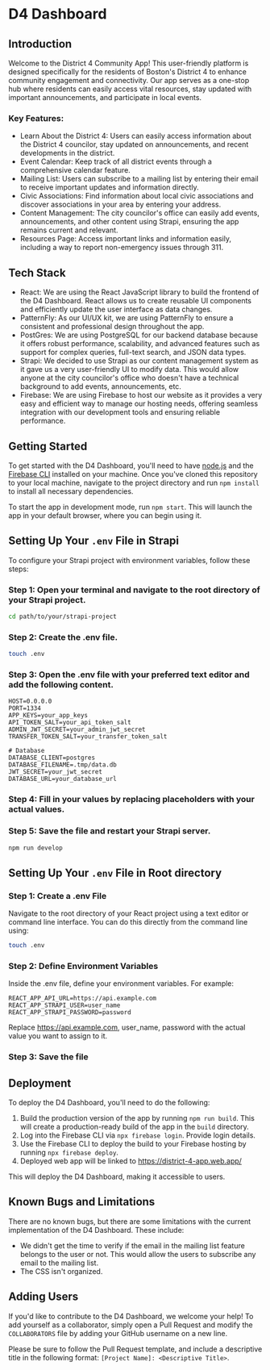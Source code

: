 # D4 Dashboard
## Introduction
Welcome to the District 4 Community App! This user-friendly platform is designed specifically for the residents of Boston's District 4 to enhance community engagement and connectivity. Our app serves as a one-stop hub where residents can easily access vital resources, stay updated with important announcements, and participate in local events.

### Key Features:
- Learn About the District 4: Users can easily access information about the District 4 councilor, stay updated on announcements, and recent developments in the district.
- Event Calendar: Keep track of all district events through a comprehensive calendar feature.
- Mailing List: Users can subscribe to a mailing list by entering their email to receive important updates and information directly.
- Civic Associations: Find information about local civic associations and discover associations in your area by entering your address.
- Content Management: The city councilor's office can easily add events, announcements, and other content using Strapi, ensuring the app remains current and relevant.
- Resources Page: Access important links and information easily, including a way to report non-emergency issues through 311.

## Tech Stack
- React: We are using the React JavaScript library to build the frontend of the D4 Dashboard. React allows us to create reusable UI components and efficiently update the user interface as data changes.
- PatternFly: As our UI/UX kit, we are using PatternFly to ensure a consistent and professional design throughout the app.
- PostGres: We are using PostgreSQL for our backend database because it offers robust performance, scalability, and advanced features such as support for complex queries, full-text search, and JSON data types.
- Strapi: We decided to use Strapi as our content management system as it gave us a very user-friendly UI to modify data. This would allow anyone at the city councilor's office who doesn't have a technical background to add events, announcements, etc.
- Firebase: We are using Firebase to host our website as it provides a very easy and efficient way to manage our hosting needs, offering seamless integration with our development tools and ensuring reliable performance.

## Getting Started
To get started with the D4 Dashboard, you'll need to have [node.js](https://nodejs.org/) and the [Firebase CLI](https://firebase.google.com/docs/cli) installed on your machine. Once you've cloned this repository to your local machine, navigate to the project directory and run `npm install` to install all necessary dependencies. 

To start the app in development mode, run `npm start`. This will launch the app in your default browser, where you can begin using it.

## Setting Up Your `.env` File in Strapi

To configure your Strapi project with environment variables, follow these steps:

### Step 1: Open your terminal and navigate to the root directory of your Strapi project.

```bash
cd path/to/your/strapi-project
```

### Step 2: Create the .env file.

```bash
touch .env
```

### Step 3: Open the .env file with your preferred text editor and add the following content.

```plaintext
HOST=0.0.0.0
PORT=1334
APP_KEYS=your_app_keys
API_TOKEN_SALT=your_api_token_salt
ADMIN_JWT_SECRET=your_admin_jwt_secret
TRANSFER_TOKEN_SALT=your_transfer_token_salt

# Database
DATABASE_CLIENT=postgres
DATABASE_FILENAME=.tmp/data.db
JWT_SECRET=your_jwt_secret
DATABASE_URL=your_database_url
```

### Step 4: Fill in your values by replacing placeholders with your actual values.

### Step 5: Save the file and restart your Strapi server.

```bash
npm run develop
```

## Setting Up Your `.env` File in Root directory

### Step 1: Create a .env File
Navigate to the root directory of your React project using a text editor or command line interface. You can do this directly from the command line using:

```bash
touch .env
```

### Step 2: Define Environment Variables
Inside the .env file, define your environment variables. For example:

```plaintext
REACT_APP_API_URL=https://api.example.com
REACT_APP_STRAPI_USER=user_name
REACT_APP_STRAPI_PASSWORD=password
```
Replace https://api.example.com, user_name, password with the actual value you want to assign to it.

### Step 3: Save the file

## Deployment
To deploy the D4 Dashboard, you'll need to do the following:

1. Build the production version of the app by running `npm run build`. This will create a production-ready build of the app in the `build` directory.
2. Log into the Firebase CLI via `npx firebase login`. Provide login details.
3. Use the Firebase CLI to deploy the build to your Firebase hosting by running `npx firebase deploy`.
4. Deployed web app will be linked to https://district-4-app.web.app/

This will deploy the D4 Dashboard, making it accessible to users.

## Known Bugs and Limitations
There are no known bugs, but there are some limitations with the current implementation of the D4 Dashboard. These include:
- We didn't get the time to verify if the email in the mailing list feature belongs to the user or not. This would allow the users to subscribe any email to the mailing list.
- The CSS isn't organized.

## Adding Users
If you'd like to contribute to the D4 Dashboard, we welcome your help! To add yourself as a collaborator, simply open a Pull Request and modify the `COLLABORATORS` file by adding your GitHub username on a new line.

Please be sure to follow the Pull Request template, and include a descriptive title in the following format: `[Project Name]: <Descriptive Title>`.
